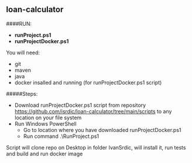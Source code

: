 ## loan-calculator

####RUN:

- **runProject.ps1**
- **runProjectDocker.ps1**

You will need:
- git
- maven
- java
- docker insalled and running (for runProjectDocker.ps1 script)

#####Steps:
- Download runProjectDocker.ps1 script from repository https://github.com/isrdic/loan-calculator/tree/main/scripts to any location on your file system 
- Run Windows PowerShell
  - Go to location where you have downloaded runProjectDocker.ps1
  - Run command .\RunProject.ps1

Script will clone repo on Desktop in folder IvanSrdic, 
will install it, run tests
and build and run docker image
